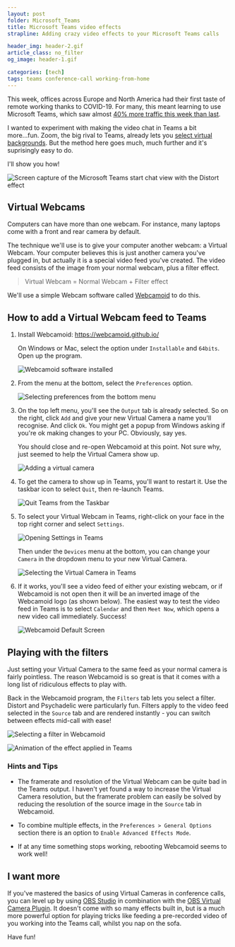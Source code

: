 ```yaml
---
layout: post
folder: Microsoft_Teams
title: Microsoft Teams video effects
strapline: Adding crazy video effects to your Microsoft Teams calls

header_img: header-2.gif
article_class: no_filter
og_image: header-1.gif

categories: [tech]
tags: teams conference-call working-from-home 
---
```


This week, offices across Europe and North America had their first taste of remote working thanks to COVID-19. For many, this meant learning to use Microsoft Teams, which saw almost [40% more traffic this week than last](https://www.theverge.com/2020/3/19/21186452/microsoft-teams-new-features-noise-supression-user-increase-coronavirus).

I wanted to experiment with making the video chat in Teams a bit more...fun. Zoom, the big rival to Teams, already lets you [select virtual backgrounds](https://support.zoom.us/hc/en-us/articles/210707503-Virtual-Background). But the method here goes much, much further and it's suprisingly easy to do.

I'll show you how!

![Screen capture of the Microsoft Teams start chat view with the Distort effect](/images/posts/Microsoft_Teams/join-chat-demo.gif)

<!-- more -->

## Virtual Webcams ##

Computers can have more than one webcam. For instance, many laptops come with a front and rear camera by default.

The technique we'll use is to give your computer another webcam: a Virtual Webcam. Your computer believes this is just another camera you've plugged in, but actually it is a special video feed you've created. The video feed consists of the image from your normal webcam, plus a filter effect.

> Virtual Webcam = Normal Webcam + Filter effect

We'll use a simple Webcam software called [Webcamoid](https://webcamoid.github.io/) to do this.

## How to add a Virtual Webcam feed to Teams ##

1. Install Webcamoid: https://webcamoid.github.io/

   On Windows or Mac, select the option under `Installable` and `64bits`. Open up the program.

   ![Webcamoid software installed](/images/posts/Microsoft_Teams/installed.jpg)

2. From the menu at the bottom, select the `Preferences` option.

   ![Selecting preferences from the bottom menu](/images/posts/Microsoft_Teams/preferences.jpg)

3. On the top left menu, you'll see the `Output` tab is already selected. So on the right, click `Add` and give your new Virtual Camera a name you'll recognise. And click `Ok`. You might get a popup from Windows asking if you're ok making changes to your PC. Obviously, say yes.

   You should close and re-open Webcamoid at this point. Not sure why, just seemed to help the Virtual Camera show up.

   ![Adding a virtual camera](/images/posts/Microsoft_Teams/add-virtual-camera.jpg)

4. To get the camera to show up in Teams, you'll want to restart it. Use the taskbar icon to select `Quit`, then re-launch Teams.

   ![Quit Teams from the Taskbar](/images/posts/Microsoft_Teams/quit-teams.jpg)

5. To select your Virtual Webcam in Teams, right-click on your face in the top right corner and select `Settings`.

   ![Opening Settings in Teams](/images/posts/Microsoft_Teams/teams-settings.jpg)

   Then under the `Devices` menu at the bottom, you can change your `Camera` in the dropdown menu to your new Virtual Camera.

   ![Selecting the Virtual Camera in Teams](/images/posts/Microsoft_Teams/devices-camera.jpg)

6. If it works, you'll see a video feed of either your existing webcam, or if Webcamoid is not open then it will be an inverted image of the Webcamoid logo (as shown below). The easiest way to test the video feed in Teams is to select `Calendar` and then `Meet Now`, which opens a new video call immediately. Success! 

   ![Webcamoid Default Screen](/images/posts/Microsoft_Teams/webcam-working.jpg)

## Playing with the filters ##

Just setting your Virtual Camera to the same feed as your normal camera is fairly pointless. The reason Webcamoid is so great is that it comes with a long list of ridiculous effects to play with. 

Back in the Webcamoid program, the `Filters` tab lets you select a filter. Distort and Psychadelic were particularly fun. Filters apply to the video feed selected in the `Source` tab and are rendered instantly - you can switch between effects mid-call with ease!

![Selecting a filter in Webcamoid](/images/posts/Microsoft_Teams/filters-panel.jpg)

![Animation of the effect applied in Teams](/images/posts/Microsoft_Teams/effect-join1.gif)

### Hints and Tips ###

+ The framerate and resolution of the Virtual Webcam can be quite bad in the Teams output. I haven't yet found a way to increase the Virtual Camera resolution, but the framerate problem can easily be solved by reducing the resolution of the source image in the `Source` tab in Webcamoid.

+ To combine multiple effects, in the `Preferences > General Options` section there is an option to `Enable Advanced Effects Mode`.

+ If at any time something stops working, rebooting Webcamoid seems to work well!

## I want more ##

If you've mastered the basics of using Virtual Cameras in conference calls, you can level up by using [OBS Studio](https://obsproject.com/) in combination with the [OBS Virtual Camera Plugin](https://obsproject.com/forum/resources/obs-virtualcam.539/). It doesn't come with so many effects built in, but is a much more powerful option for playing tricks like feeding a pre-recorded video of you working into the Teams call, whilst you nap on the sofa.

Have fun!
